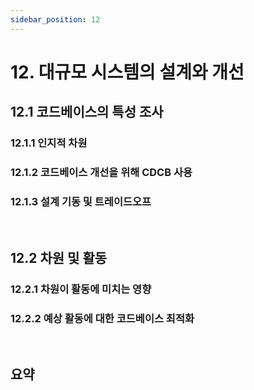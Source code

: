 ```yaml
---
sidebar_position: 12
---
```


# 12. 대규모 시스템의 설계와 개선

## 12.1 코드베이스의 특성 조사

### 12.1.1 인지적 차원

### 12.1.2 코드베이스 개선을 위해 CDCB 사용

### 12.1.3 설계 기동 및 트레이드오프

<br/>

## 12.2 차원 및 활동

### 12.2.1 차원이 활동에 미치는 영향

### 12.2.2 예상 활동에 대한 코드베이스 최적화

<br/>

## 요약